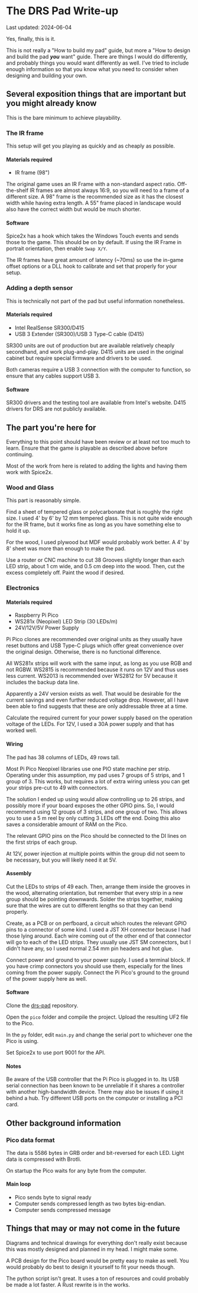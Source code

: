 # The DRS Pad Write-up

Last updated: 2024-06-04

Yes, finally, this is it.

This is not really a "How to build my pad" guide, but more a "How to design and build the pad ***you*** want" guide. There are things I would do differently, and probably things you would want differently as well. I've tried to include enough information so that you know what you need to consider when designing and building your own.

## Several exposition things that are important but you might already know

This is the bare minimum to achieve playability.

### The IR frame

This setup will get you playing as quickly and as cheaply as possible.

#### Materials required

- IR frame (98")

The original game uses an IR Frame with a non-standard aspect ratio. Off-the-shelf IR frames are almost always 16:9, so you will need to a frame of a different size. A 98" frame is the recommended size as it has the closest width while having extra length. A 55" frame placed in landscape would also have the correct width but would be much shorter.

#### Software

Spice2x has a hook which takes the Windows Touch events and sends those to the game. This should be on by default. If using the IR Frame in portrait orientation, then enable `Swap X/Y`.

The IR frames have great amount of latency (~70ms) so use the in-game offset options or a DLL hook to calibrate and set that properly for your setup.

### Adding a depth sensor

This is technically not part of the pad but useful information nonetheless.

#### Materials required

- Intel RealSense SR300/D415
- USB 3 Extender (SR300)/USB 3 Type-C cable (D415)

SR300 units are out of production but are available relatively cheaply secondhand, and work plug-and-play. D415 units are used in the original cabinet but require special firmware and drivers to be used.

Both cameras require a USB 3 connection with the computer to function, so ensure that any cables support USB 3.

#### Software

SR300 drivers and the testing tool are available from Intel's website. D415 drivers for DRS are not publicly available.

## The part you're here for

Everything to this point should have been review or at least not too much to learn. Ensure that the game is playable as described above before continuing.

Most of the work from here is related to adding the lights and having them work with Spice2x.

### Wood and Glass

This part is reasonably simple.

Find a sheet of tempered glass or polycarbonate that is roughly the right size. I used 4' by 6' by 12 mm tempered glass. This is not quite wide enough for the IR frame, but it works fine as long as you have something else to hold it up.

For the wood, I used plywood but MDF would probably work better. A 4' by 8' sheet was more than enough to make the pad.

Use a router or CNC machine to cut 38 Grooves slightly longer than each LED strip, about 1 cm wide, and 0.5 cm deep into the wood. Then, cut the excess completely off. Paint the wood if desired.

### Electronics

#### Materials required

- Raspberry Pi Pico
- WS281x (Neopixel) LED Strip (30 LEDs/m)
- 24V/12V/5V Power Supply

Pi Pico clones are recommended over original units as they usually have reset buttons and USB Type-C plugs which offer great convenience over the original design. Otherwise, there is no functional difference.

All WS281x strips will work with the same input, as long as you use RGB and not RGBW. WS2815 is recommended because it runs on 12V and thus uses less current. WS2013 is recommended over WS2812 for 5V because it includes the backup data line.

Apparently a 24V version exists as well. That would be desirable for the current savings and even further reduced voltage drop. However, all I have been able to find suggests that these are only addressable three at a time.

Calculate the required current for your power supply based on the operation voltage of the LEDs. For 12V, I used a 30A power supply and that has worked well.

#### Wiring

The pad has 38 columns of LEDs, 49 rows tall.

Most Pi Pico Neopixel libraries use one PIO state machine per strip. Operating under this assumption, my pad uses 7 groups of 5 strips, and 1 group of 3. This works, but requires a lot of extra wiring unless you can get your strips pre-cut to 49 with connectors.

The solution I ended up using would allow controlling up to 26 strips, and possibly more if your board exposes the other GPIO pins. So, I would recommend using 12 groups of 3 strips, and one group of two. This allows you to use a 5 m reel by only cutting 3 LEDs off the end. Doing this also saves a considerable amount of RAM on the Pico.

The relevant GPIO pins on the Pico should be connected to the DI lines on the first strips of each group.

At 12V, power injection at multiple points within the group did not seem to be necessary, but you will likely need it at 5V.

#### Assembly

Cut the LEDs to strips of 49 each. Then, arrange them inside the grooves in the wood, alternating orientation, but remember that every strip in a new group should be pointing downwards. Solder the strips together, making sure that the wires are cut to different lengths so that they can bend properly.

Create, as a PCB or on perfboard, a circuit which routes the relevant GPIO pins to a connector of some kind. I used a JST XH connector because I had those lying around. Each wire coming out of the other end of that connector will go to each of the LED strips. They usually use JST SM connectors, but I didn't have any, so I used normal 2.54 mm pin headers and hot glue.

Connect power and ground to your power supply. I used a terminal block. If you have crimp connectors you should use them, especially for the lines coming from the power supply. Connect the Pi Pico's ground to the ground of the power supply here as well.

#### Software

Clone the [drs-pad](https://github.com/yoyoyonono/drs-pad) repository.

Open the `pico` folder and compile the project. Upload the resulting UF2 file to the Pico.

In the `py` folder, edit `main.py` and change the serial port to whichever one the Pico is using.

Set Spice2x to use port 9001 for the API.

#### Notes

Be aware of the USB controller that the Pi Pico is plugged in to. Its USB serial connection has been known to be unreliable if it shares a controller with another high-bandwidth device. There may also be issues if using it behind a hub. Try different USB ports on the computer or installing a PCI card.

## Other background information

### Pico data format

The data is 5586 bytes in GRB order and bit-reversed for each LED. Light data is compressed with Brotli.

On startup the Pico waits for any byte from the computer.

#### Main loop

- Pico sends byte to signal ready
- Computer sends compressed length as two bytes big-endian.
- Computer sends compressed message

## Things that may or may not come in the future

Diagrams and technical drawings for everything don't really exist because this was mostly designed and planned in my head. I might make some.

A PCB design for the Pico board would be pretty easy to make as well. You would probably do best to design it yourself to fit your needs though.

The python script isn't great. It uses a ton of resources and could probably be made a lot faster. A Rust rewrite is in the works.
